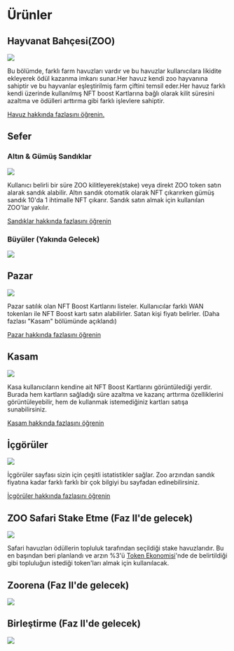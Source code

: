 # Ürünler


## Hayvanat Bahçesi(ZOO)

![](/thezoo.png)


Bu bölümde, farklı farm havuzları vardır ve bu havuzlar kullanıcılara likidite ekleyerek ödül kazanma imkanı sunar.Her havuz kendi zoo hayvanına sahiptir ve bu hayvanlar eşleştirilmiş farm çiftini temsil eder.Her havuz farklı kendi üzerinde kullanılmış NFT boost Kartlarına bağlı olarak kilit süresini azaltma ve ödülleri arttırma gibi farklı işlevlere sahiptir.

[Havuz hakkında fazlasını öğrenin.](/manual/pool)

## Sefer


### Altın & Gümüş Sandıklar

![](/goldchestfeature.png)

Kullanıcı belirli bir süre ZOO  kilitleyerek(stake) veya direkt ZOO token satın alarak sandık alabilir. Altın sandık otomatik olarak NFT çıkarırken gümüş sandık 10'da 1 ihtimalle NFT çıkarır. Sandık satın almak için kullanılan ZOO'lar yakılır.

[Sandıklar hakkında fazlasını öğrenin](/manual/expedition#buy-goldsilver-chests)

### Büyüler (Yakında Gelecek)

![](/phase2/magic_spells.png)




## Pazar

![](/ZooMarket.png)

Pazar satılık olan NFT Boost Kartlarını listeler. Kullanıcılar farklı WAN tokenları ile NFT Boost kartı satın alabilirler. Satan kişi fiyatı belirler. (Daha fazlası "Kasam" bölümünde açıklandı)


[Pazar hakkında fazlasını öğrenin](/manual/market)

## Kasam

![](/mysafe.png)

Kasa kullanıcıların kendine ait NFT Boost Kartlarını görüntülediği yerdir. Burada hem kartların sağladığı süre azaltma ve kazanç arttırma özelliklerini görüntüleyebilir, hem de kullanmak istemediğiniz kartları satışa sunabilirsiniz.

[Kasam hakkında fazlasını öğrenin](/manual/safe)

## İçgörüler

![](/ZKInsights1.png)

İçgörüler sayfası sizin için çeşitli istatistikler sağlar. Zoo arzından sandık fiyatına kadar farklı farklı bir çok bilgiyi bu sayfadan edinebilirsiniz.

[İçgörüler hakkında fazlasını öğrenin](/manual/insights)

## ZOO Safari Stake Etme (Faz II'de gelecek)

![](/phase2/staking_safari.png)

Safari havuzları ödüllerin topluluk tarafından seçildiği stake havuzlarıdır. Bu en başından beri planlandı ve arzın %3'ü [Token Ekonomisi](/faq#tokenomics)'nde de belirtildiği gibi topluluğun istediği token'ları almak için kullanılacak.

## Zoorena (Faz II'de gelecek)

![](/Zoorena.png)

## Birleştirme (Faz II'de gelecek)

![](/phase2/crafting.png)


